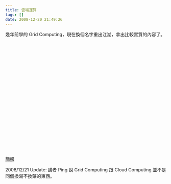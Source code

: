 ```yaml
---
title: 雲端運算
tags: []
date: 2008-12-20 21:49:26
---
```


幾年前學的 Grid Computing，現在換個名字重出江湖，拿出比較實質的內容了。

<object width="425" height="344"><param name="movie" value="http://www.youtube.com/v/3NAP5rk9Nzs&hl=zh_TW&fs=1"></param><param name="allowFullScreen" value="true"></param><embed src="http://www.youtube.com/v/3NAP5rk9Nzs&hl=zh_TW&fs=1" type="application/x-shockwave-flash" allowfullscreen="true" width="425" height="344"></embed></object>

[簡報](http://docs.google.com/TeamPresent?id=dfqs8fqs_1039gv9s7qfs&fe=false)

2008/12/21 Update: 講者 Ping 說 Grid Computing 跟 Cloud Computing 並不是同個換湯不換藥的東西。